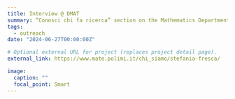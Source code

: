 ```yaml
---
title: Interview @ DMAT
summary: “Conosci chi fa ricerca” section on the Mathematics Department’s website at Politecnico di Milano.
tags:
  - outreach
date: "2024-06-27T00:00:00Z"

# Optional external URL for project (replaces project detail page).
external_link: https://www.mate.polimi.it/chi_siamo/stefania-fresca/

image:
  caption: ""
  focal_point: Smart
---
```

